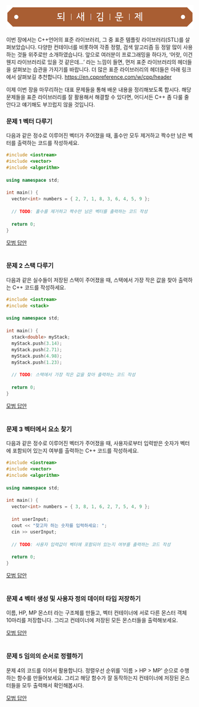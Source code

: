![](../../images/exercise_title.png "되새김문제")

이번 장에서는 C++언어의 표준 라이브러리, 그 중 표준 템플릿 라이브러리(STL)를 살펴보았습니다.
다양한 컨테이너를 비롯하여 각종 정렬, 검색 알고리즘 등 정말 많이 사용하는 것들 위주로만 소개하였습니다.
앞으로 여러분이 프로그래밍을 하다가, ‘어랏, 이건 웬지 라이브러리로 있을 것 같은데…’ 라는 느낌이 들면, 먼저 표준 라이브러리의 헤더들을 살펴보는 습관을 가지기를 바랍니다. 
더 많은 표준 라이브러리의 헤더들은 아래 링크에서 살펴보길 추천합니다.
https://en.cppreference.com/w/cpp/header

이제 이번 장을 마무리하는 대표 문제들을 통해 배운 내용을 정리해보도록 합시다.
해당 문제들을 표준 라이브러리를 잘 활용해서 해결할 수 있다면, 어디서든 C++ 좀 다룰 줄 안다고 얘기해도 부끄럽지 않을 것입니다.


### 문제 1 벡터 다루기
다음과 같은 정수로 이루어진 벡터가 주어졌을 때, 홀수만 모두 제거하고 짝수만 남은 벡터를 출력하는 코드를 작성하세요.
```cpp
#include <iostream>
#include <vector>
#include <algorithm>

using namespace std;

int main() {
  vector<int> numbers = { 2, 7, 1, 8, 3, 6, 4, 5, 9 };

  // TODO: 홀수를 제거하고 짝수만 남은 벡터를 출력하는 코드 작성

  return 0;
}
```

[모범 답안](https://github.com/mystous/DoItCPP/tree/main/exercise/ch12/solution_01.md "문제 1번 정답")
<br /><br />

### 문제 2 스택 다루기
다음과 같은 실수들이 저장된 스택이 주어졌을 때, 스택에서 가장 작은 값을 찾아 출력하는 C++ 코드를 작성하세요.
```cpp
#include <iostream>
#include <stack>

using namespace std;

int main() {
  stack<double> myStack;
  myStack.push(3.14);
  myStack.push(2.71);
  myStack.push(4.98);
  myStack.push(1.23);

  // TODO: 스택에서 가장 작은 값을 찾아 출력하는 코드 작성

  return 0;
}
```

[모범 답안](https://github.com/mystous/DoItCPP/tree/main/exercise/ch12/solution_02.md "문제 2번 정답")
<br /><br />

### 문제 3 벡터에서 요소 찾기
다음과 같은 정수로 이루어진 벡터가 주어졌을 때, 사용자로부터 입력받은 숫자가 벡터에 포함되어 있는지 여부를 출력하는 C++ 코드를 작성하세요.
```cpp
#include <iostream>
#include <vector>
#include <algorithm>

using namespace std;

int main() {
  vector<int> numbers = { 3, 8, 1, 6, 2, 7, 5, 4, 9 };

  int userInput;
  cout << "찾고자 하는 숫자를 입력하세요: ";
  cin >> userInput;

  // TODO: 사용자 입력값이 벡터에 포함되어 있는지 여부를 출력하는 코드 작성

  return 0;
}
```

[모범 답안](https://github.com/mystous/DoItCPP/tree/main/exercise/ch12/solution_03.md "문제 3번 정답")
<br /><br />

### 문제 4 벡터 생성 및 사용자 정의 데이터 타입 저장하기
이름, HP, MP 몬스터 라는 구조체를 만들고, 벡터 컨테이너에 서로 다른 몬스터 객체 10마리를 저장합니다. 그리고 컨테이너에 저장된 모든 몬스터들을 출력해보세요. 

[모범 답안](https://github.com/mystous/DoItCPP/tree/main/exercise/ch12/solution_04.md "문제 4번 정답")
<br /><br />

### 문제 5 임의의 순서로 정렬하기
문제 4의 코드를 이어서 활용합니다.
정렬우선 순위를 '이름 > HP > MP' 순으로 수행하는 함수를 만들어보세요. 
그리고 해당 함수가 잘 동작하는지 컨테이너에 저장된 몬스터들을 모두 출력해서 확인해봅시다. 
 

[모범 답안](https://github.com/mystous/DoItCPP/tree/main/exercise/ch12/solution_05.md "문제 5번 정답")
<br /><br />
